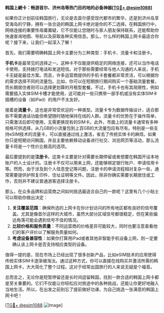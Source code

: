 **韩国上網卡：畅游首尔、济州岛等热门目的地的必备神器[[TG💪+ @esim1088](https://t.me/s/esim1088)]**

如果你正计划前往韩国旅行，无论是去首尔感受现代都市的繁华，还是到济州岛享受海岛的宁静，拥有一张合适的韩国上网卡绝对是你的不二选择。在韩国旅行中，网络连接的重要性毋庸置疑，它不仅能让您随时与家人朋友保持联系，还能帮助你快速查询地图、导航以及获取各种实用信息。那么，什么样的韩国上网卡最适合你呢？接下来，让我们一起深入了解！

首先，我们需要明确韩国上网卡主要分为三种类型：手机卡、流量卡和注册卡。

**手机卡**是最常见的选择之一。这种卡不仅能提供稳定的网络连接，还可以当作电话卡使用，支持拨打电话和发送短信。对于那些需要经常与他人沟通的人来说，手机卡无疑是最佳方案。而且，许多运营商提供的手机卡套餐都非常灵活，可以根据你的需求选择不同的流量包。比如，你可以在短期旅行期间购买一个基础流量套餐，而长期居住者则可以选择更划算的月租型套餐。不过，手机卡也有其局限性，例如需要插入实体SIM卡槽才能使用，这可能对一些只携带一部手机或没有实体SIM卡插槽的设备（如iPad）的用户不太友好。

接着是**流量卡**，这也是非常受欢迎的一种类型。流量卡专为数据传输设计，适合那些不需要通话功能但希望随时随地保持在线的人群。流量卡的优势在于操作简单，只需激活后即可使用，无需更换现有的SIM卡。此外，市面上的流量卡通常有多种规格可供选择，从几GB的小流量包到上百GB的大流量包应有尽有。特别是一些支持eSIM技术的流量卡，可以直接通过线上激活，省去了传统实体卡的麻烦。如果你只是短期访问韩国，并且主要依赖移动设备进行社交、浏览网页等活动，那么流量卡将是一个性价比极高的选项。

最后要提到的是**注册卡**。这类卡主要是针对需要长期停留或者想要在韩国开设本地账户的人士设计的。注册卡不仅可以用来上网，还能够绑定银行账户、申请信用卡等。然而，由于涉及到个人信息登记等问题，注册卡的申请流程相对复杂一些，通常需要提供护照复印件、住址证明等文件。因此，除非你确实需要长期居住或工作，否则并不建议普通游客选择注册卡。

那么，在众多品牌和运营商之间如何挑选最适合自己的一款呢？这里有几个小贴士可以帮助你做出决定：

1. **关注覆盖范围**：确保所选的上网卡在你计划访问的所有地区都有良好的信号覆盖。尤其是像首尔这样的大城市，虽然大部分区域信号都很稳定，但在某些偏远角落可能会遇到信号不佳的情况。
2. **比较价格和服务质量**：不同运营商的价格差异可能较大，同时也要注意查看他们的客户评价以了解服务质量如何。
3. **考虑设备兼容性**：如果你打算用iPad或者其他非智能手机设备上网，则一定要确认该上网卡是否支持相应类型的设备。

值得一提的是，现在市场上已经出现了很多创新产品，比如eSIM技术的应用使得传统实体SIM卡逐渐被淘汰。通过这种方式，你可以直接在线购买并激活所需的韩国上网卡，大大简化了整个过程。这对于经常出国旅行的人来说无疑是个福音。

总而言之，无论你是短暂停留还是长时间逗留韩国，找到一款合适的韩国上网卡都是至关重要的。它们不仅能让你轻松应对旅途中的各种挑战，还能让你更好地融入当地生活。所以，在出发之前别忘了提前做好功课，为自己挑选一张满意的韩国上网卡吧！

[[TG💪+ @esim1088](https://t.me/s/esim1088) ![Image](https://i.postimg.cc/4NQfJmqS/Snipaste-2025-05-13-00-14-12.png)]